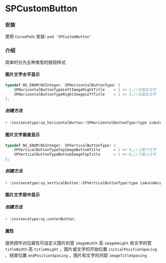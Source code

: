 # SPCustomButton

### 安装

使用 `CocoaPods` 安装:  `pod 'SPCustomButton'`



### 介绍

简单的分为五种类型的按钮样式

#### 图片文字水平显示

```objective-c
typedef NS_ENUM(NSInteger, SPHorizontalButtonType) {
    SPHorizontalButtonTypeLeftImageRightTitle    = 1 << 2,//左图右文字
    SPHorizontalButtonTypeRightImageLeftTitle    = 1 << 3,//右图左文字
};
```

##### 创建方法

```objective-c
+ (instancetype)sp_horizontalButton:(SPHorizontalButtonType)type isAutoWidth:(BOOL)isAutoWidth;
```

#### 图片文字垂直显示

```objective-c
typedef NS_ENUM(NSInteger, SPVerticalButtonType) {
    SPVerticalButtonTypeTopImageBottomTitle      = 1 << 5,//上图下文字
    SPVerticalButtonTypeBottomImageTopTitle      = 1 << 6,//下图上文字
};
```

##### 创建方法

```objective-c
+ (instancetype)sp_verticalButton:(SPVerticalButtonType)type isAutoHeight:(BOOL)isAutoHeight;
```

#### 图片文字居中显示

##### 创建方法

```objective-c
+ (instancetype)sp_centerButton;
```

#### 属性

提供控件对应属性可自定义图片的宽 `imageWidth` 高 `imageHeight` 和文字的宽 `titleWidth` 高 `titleHeight` ，图片或文字的开始位置 `initialPositionSpacing` 、结束位置 `endPositionSpacing` ，图片和文字的间距 `imageTitleSpacing`

